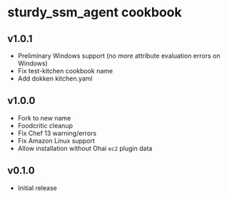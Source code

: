 sturdy_ssm_agent cookbook
===================

v1.0.1
------
* Preliminary Windows support (no more attribute evaluation errors on Windows)
* Fix test-kitchen cookbook name
* Add dokken kitchen.yaml

v1.0.0
------
* Fork to new name
* Foodcritic cleanup
* Fix Chef 13 warning/errors
* Fix Amazon Linux support
* Allow installation without Ohai `ec2` plugin data

v0.1.0
------
* Initial release
